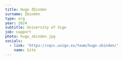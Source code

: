 ```yaml
---
title: Hugo Zbinden
surname: Zbinden
type: org
year: 2024
subtitle: University of Vigo
job: support
photo: hugo_zbinden.jpg
socials:
  - link: 'https://vqcc.uvigo.es/team/hugo-zbinden/'
    name: Site
---
```


